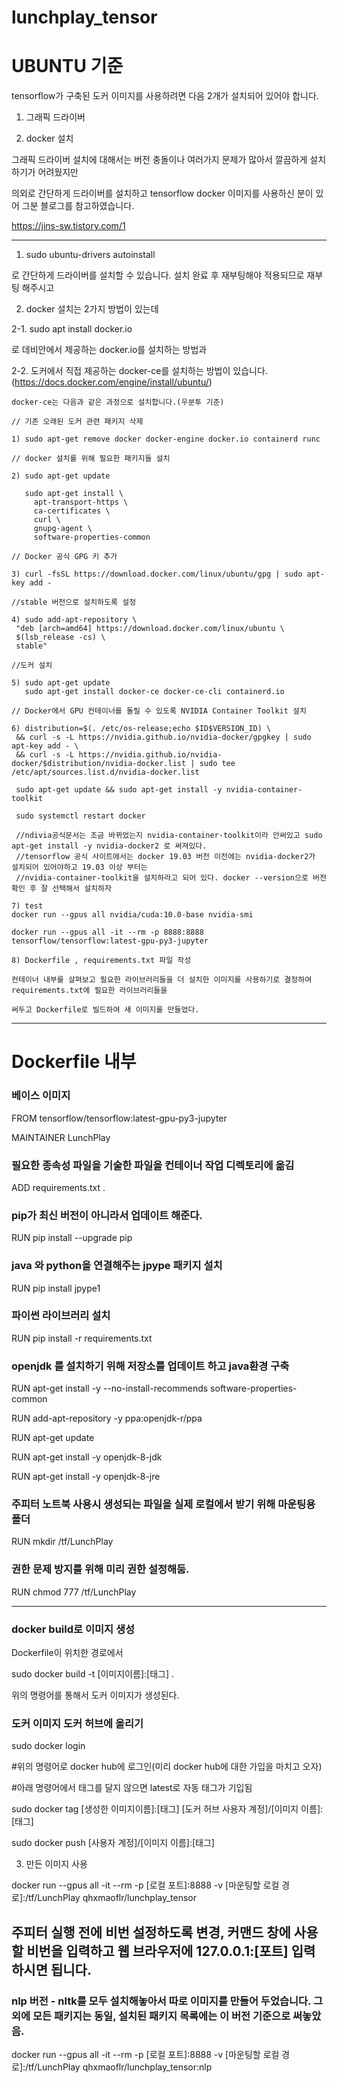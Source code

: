 # lunchplay_tensor

# UBUNTU 기준 

tensorflow가 구축된 도커 이미지를 사용하려면
다음 2개가 설치되어 있어야 합니다.

1. 그래픽 드라이버

2. docker 설치

그래픽 드라이버 설치에 대해서는 버전 충돌이나 여러가지 문제가 많아서 깔끔하게 설치하기가 어려웠지만 

의외로 간단하게 드라이버를 설치하고 tensorflow docker 이미지를 사용하신 분이 있어 그분 블로그를 참고하였습니다.

https://jins-sw.tistory.com/1

--------------------------------------------------------------------------------------------

1. sudo ubuntu-drivers autoinstall

로 간단하게 드라이버를 설치할 수 있습니다. 설치 완료 후 재부팅해야 적용되므로 재부팅 해주시고


2. docker 설치는 2가지 방법이 있는데

  2-1. sudo apt install docker.io 

  로 데비안에서 제공하는 docker.io를 설치하는 방법과

  2-2. 도커에서 직접 제공하는 docker-ce를 설치하는 방법이 있습니다.(https://docs.docker.com/engine/install/ubuntu/)

    docker-ce는 다음과 같은 과정으로 설치합니다.(우분투 기준) 

    // 기존 오래된 도커 관련 패키지 삭제

    1) sudo apt-get remove docker docker-engine docker.io containerd runc  

    // docker 설치를 위해 필요한 패키지들 설치

    2) sudo apt-get update

       sudo apt-get install \
         apt-transport-https \
         ca-certificates \
         curl \
         gnupg-agent \
         software-properties-common

    // Docker 공식 GPG 키 추가

    3) curl -fsSL https://download.docker.com/linux/ubuntu/gpg | sudo apt-key add -

    //stable 버전으로 설치하도록 설정

    4) sudo add-apt-repository \
     "deb [arch=amd64] https://download.docker.com/linux/ubuntu \
     $(lsb_release -cs) \
     stable"

    //도커 설치

    5) sudo apt-get update
       sudo apt-get install docker-ce docker-ce-cli containerd.io

    // Docker에서 GPU 컨테이너를 돌릴 수 있도록 NVIDIA Container Toolkit 설치

    6) distribution=$(. /etc/os-release;echo $ID$VERSION_ID) \
     && curl -s -L https://nvidia.github.io/nvidia-docker/gpgkey | sudo apt-key add - \
     && curl -s -L https://nvidia.github.io/nvidia-docker/$distribution/nvidia-docker.list | sudo tee       /etc/apt/sources.list.d/nvidia-docker.list

     sudo apt-get update && sudo apt-get install -y nvidia-container-toolkit

     sudo systemctl restart docker

     //ndivia공식문서는 조금 바뀌었는지 nvidia-container-toolkit이라 안써있고 sudo apt-get install -y nvidia-docker2 로 써져있다.
     //tensorflow 공식 사이트에서는 docker 19.03 버전 이전에는 nvidia-docker2가 설치되어 있어야하고 19.03 이상 부터는 
     //nvidia-container-toolkit을 설치하라고 되어 있다. docker --version으로 버전 확인 후 잘 선택해서 설치하자

    7) test
    docker run --gpus all nvidia/cuda:10.0-base nvidia-smi

    docker run --gpus all -it --rm -p 8888:8888 tensorflow/tensorflow:latest-gpu-py3-jupyter

    8) Dockerfile , requirements.txt 파일 작성

    컨테이너 내부를 살펴보고 필요한 라이브러리들을 더 설치한 이미지를 사용하기로 결정하여 requirements.txt에 필요한 라이브러리들을

    써두고 Dockerfile로 빌드하여 새 이미지를 만들었다. 
  
---------------------------------------------------------------------------------  

# Dockerfile 내부

### 베이스 이미지

FROM tensorflow/tensorflow:latest-gpu-py3-jupyter

MAINTAINER LunchPlay

### 필요한 종속성 파일을 기술한 파일을 컨테이너 작업 디렉토리에 옮김

ADD requirements.txt . 

### pip가 최신 버전이 아니라서 업데이트 해준다.

RUN pip install --upgrade pip

### java 와 python을 연결해주는 jpype 패키지 설치

RUN pip install jpype1

### 파이썬 라이브러리 설치

RUN pip install -r requirements.txt

### openjdk 를 설치하기 위해 저장소를 업데이트 하고 java환경 구축
RUN apt-get install -y --no-install-recommends software-properties-common

RUN add-apt-repository -y ppa:openjdk-r/ppa

RUN apt-get update

RUN apt-get install -y openjdk-8-jdk

RUN apt-get install -y openjdk-8-jre

### 주피터 노트북 사용시 생성되는 파일을 실제 로컬에서 받기 위해 마운팅용 폴더

RUN mkdir /tf/LunchPlay

### 권한 문제 방지를 위해 미리 권한 설정해둠.

RUN chmod 777 /tf/LunchPlay

--------------------------------------------------------------------------------------------------------

### docker build로 이미지 생성

Dockerfile이 위치한 경로에서 

sudo docker build -t [이미지이름]:[태그] .

위의 명령어를 통해서 도커 이미지가 생성된다. 

### 도커 이미지 도커 허브에 올리기

sudo docker login 

#위의 명령어로 docker hub에 로그인(미리 docker hub에 대한 가입을 마치고 오자)

#아래 명령어에서 태그를 달지 않으면 latest로 자동 태그가 기입됨

sudo docker tag [생성한 이미지이름]:[태그] [도커 허브 사용자 계정]/[이미지 이름]:[태그]

sudo docker push [사용자 계정]/[이미지 이름]:[태그] 



3. 만든 이미지 사용

   
  docker run --gpus all -it --rm -p [로컬 포트]:8888 -v [마운팅할 로컬 경로]:/tf/LunchPlay qhxmaoflr/lunchplay_tensor
  
  ## 주피터 실행 전에 비번 설정하도록 변경, 커맨드 창에 사용할 비번을 입력하고 웹 브라우저에 127.0.0.1:[포트] 입력하시면 됩니다.
  
  ### nlp 버전 - nltk를 모두 설치해놓아서 따로 이미지를 만들어 두었습니다. 그외에 모든 패키지는 동일, 설치된 패키지 목록에는 이 버전 기준으로 써놓았음.
  docker run --gpus all -it --rm -p [로컬 포트]:8888 -v [마운팅할 로컬 경로]:/tf/LunchPlay qhxmaoflr/lunchplay_tensor:nlp
  
